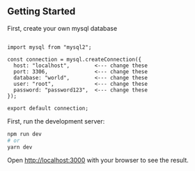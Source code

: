 ## Getting Started

First, create your own mysql database

```code

import mysql from "mysql2";

const connection = mysql.createConnection({
  host: "localhost",        <--- change these
  port: 3306,               <--- change these
  database: "world",        <--- change these
  user: "root",             <--- change these
  password: "password123",  <--- change these
});

export default connection;

```

First, run the development server:

```bash
npm run dev
# or
yarn dev
```

Open [http://localhost:3000](http://localhost:3000) with your browser to see the result.
